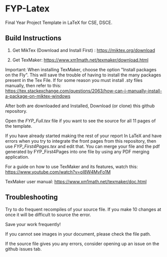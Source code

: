 # FYP-Latex
Final Year Project Template in LaTeX for CSE, DSCE.

## Build Instructions
1. Get MikTex (Download and Install First) : https://miktex.org/download

2. Get TexMaker: https://www.xm1math.net/texmaker/download.html

Important: When installing TexMaker, choose the option "Install packages on the Fly". This will save the trouble of having to install the many packages present in the Tex File. If for some reason you must install .sty files manually, then refer to this: https://tex.stackexchange.com/questions/2063/how-can-i-manually-install-a-package-on-miktex-windows

After both are downloaded and Installed, Download (or clone) this github repository. 

Open the *FYP_Full.tex* file if you want to see the source for all 11 pages of the template.

If you have already started making the rest of your report In LaTeX and have errors when you try to integrate the front pages from this repository, then use *FYP_First4Pages.tex* and edit that. You can merge your file and the pdf generated by FYP_First4Pages into one file by using any PDF merging application.

For a guide on how to use TexMaker and its features, watch this: https://www.youtube.com/watch?v=oI8W4MvFo1M

TexMaker user manual: https://www.xm1math.net/texmaker/doc.html

## Troubleshooting

Try to do frequent recompiles of your source file. If you make 10 changes at once it will be difficult to source the error.

Save your work frequently!

If you cannot see images in your document, please check the file path.

If the source file gives you any errors, consider opening up an issue on the github issues tab. 
